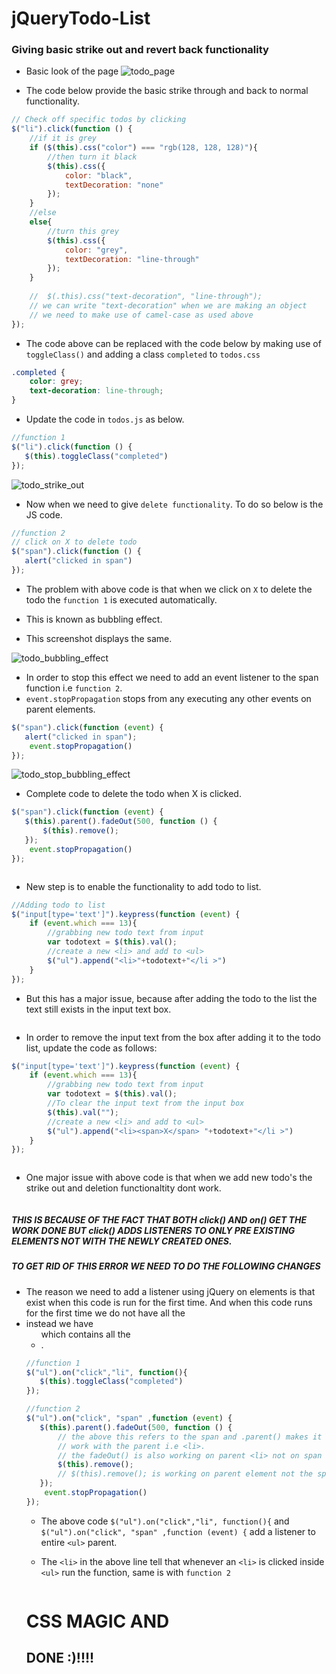 # jQueryTodo-List

### Giving basic strike out and revert back functionality

* Basic look of the page ![todo_page](READMEassets/todo1.png)

* The code below provide the basic strike through and back to normal functionality.

```js
// Check off specific todos by clicking
$("li").click(function () {
    //if it is grey
    if ($(this).css("color") === "rgb(128, 128, 128)"){
        //then turn it black
        $(this).css({
            color: "black",
            textDecoration: "none"
        });
    }
    //else
    else{
        //turn this grey
        $(this).css({
            color: "grey",
            textDecoration: "line-through"
        });
    }
    
    //  $(.this).css("text-decoration", "line-through");
    // we can write "text-decoration" when we are making an object
    // we need to make use of camel-case as used above
});
```
* The code above can be replaced with the code below by making use of `toggleClass()` and adding a 
  class `completed` to `todos.css`
```css
.completed {
    color: grey;
    text-decoration: line-through;
}
```
* Update the code in `todos.js` as below.
```js
//function 1
$("li").click(function () {
   $(this).toggleClass("completed")
});
```
![todo_strike_out](READMEassets/todo2.png)


* Now when we need to give `delete functionality`. To do so below is the JS code.

```js
//function 2
// click on X to delete todo
$("span").click(function () {
   alert("clicked in span")
});
```
* The problem with above code is that when we click on `X` to delete the todo the `function 1` is executed 
  automatically.
* This is known as bubbling effect.

* This screenshot displays the same.

![todo_bubbling_effect](READMEassets/todo1c.gif)



* In order to stop this effect we need to add an event listener to the span function i.e `function 2`.
* `event.stopPropagation` stops from any executing any other events on parent elements.

```js
$("span").click(function (event) {
   alert("clicked in span");
    event.stopPropagation()
});
```
![todo_stop_bubbling_effect](READMEassets/todo2c.gif)

* Complete code to delete the todo when X is clicked.
```js
$("span").click(function (event) {
   $(this).parent().fadeOut(500, function () {
       $(this).remove();
   });
    event.stopPropagation()
});
```

<p align="center">
  <img src = "https://github.com/devshiva619/jQueryTodo-List/blob/master/READMEassets/todo3c.gif" alt=""/>
</p>


* New step is to enable the functionality to add todo to list.

```js
//Adding todo to list
$("input[type='text']").keypress(function (event) {
    if (event.which === 13){
        //grabbing new todo text from input
        var todotext = $(this).val();
        //create a new <li> and add to <ul>
        $("ul").append("<li>"+todotext+"</li >")
    }
});
```
* But this has a major issue, because after adding the todo to the list the text still exists 
  in the input text box.
  
<p align="center">
  <img src = "https://github.com/devshiva619/jQueryTodo-List/blob/master/READMEassets/todo4.gif" alt=""/>
</p>

* In order to remove the input text from the box after adding it to the todo list, update the code as follows:

```js
$("input[type='text']").keypress(function (event) {
    if (event.which === 13){
        //grabbing new todo text from input
        var todotext = $(this).val();
        //To clear the input text from the input box
        $(this).val("");
        //create a new <li> and add to <ul>
        $("ul").append("<li><span>X</span> "+todotext+"</li >")
    }
});
```
<p align="center">
  <img src = "https://github.com/devshiva619/jQueryTodo-List/blob/master/READMEassets/todo5.gif" alt=""/>
</p>

* One major issue with above code is that when we add new todo's the strike out and deletion functionaltity dont work.

<p align="center">
  <img src = "https://github.com/devshiva619/jQueryTodo-List/blob/master/READMEassets/todo6.gif" alt=""/>
</p>

##### THIS IS BECAUSE OF THE FACT THAT BOTH click() AND on() GET THE WORK DONE BUT click() ADDS LISTENERS TO ONLY PRE EXISTING ELEMENTS NOT WITH THE NEWLY CREATED ONES.

##### TO GET RID OF THIS ERROR WE NEED TO DO THE FOLLOWING CHANGES

* The reason we need to add a listener using jQuery on elements is that exist when this code is run for the first time.
  And when this code runs for the first time we do not have all the <li> instead we have <ul> which contains all the <li>.

```js
//function 1
$("ul").on("click","li", function(){
   $(this).toggleClass("completed")
});

//function 2
$("ul").on("click", "span" ,function (event) {
   $(this).parent().fadeOut(500, function () {
       // the above this refers to the span and .parent() makes it
       // work with the parent i.e <li>.
       // the fadeOut() is also working on parent <li> not on span
       $(this).remove();
       // $(this).remove(); is working on parent element not the span.
   });
    event.stopPropagation()
});
```

* The above code `$("ul").on("click","li", function(){` and `$("ul").on("click", "span" ,function (event) {` add a listener to entire `<ul>` parent.

* The `<li>` in the above line tell that whenever an `<li>` is clicked inside `<ul>` run the function, same is with `function 2`
<p align="center">
  <img src = "https://github.com/devshiva619/jQueryTodo-List/blob/master/READMEassets/todo7.gif" alt=""/>
</p>

# CSS MAGIC AND 

## DONE :)!!!!
<p align="center">
  <img src = "https://github.com/devshiva619/jQueryTodo-List/blob/master/READMEassets/final.gif" alt=""/>
</p>

